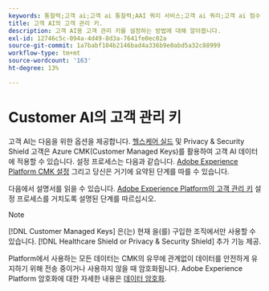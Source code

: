 ```yaml
---
keywords: 통찰력;고객 ai;고객 ai 통찰력;AAI 쿼리 서비스;고객 ai 쿼리;고객 ai 점수;CAI의 고객 관리 키
title: 고객 AI의 고객 관리 키.
description: 고객 AI용 고객 관리 키를 설정하는 방법에 대해 알아봅니다.
exl-id: 12746c5c-094a-4d49-8d3a-7641fe0ec02a
source-git-commit: 1a7babf104b2146bad4a336b9e0abd5a32c88999
workflow-type: tm+mt
source-wordcount: '163'
ht-degree: 13%

---
```


# Customer AI의 고객 관리 키

고객 AI는 다음을 위한 옵션을 제공합니다. [헬스케어 실드](https://www.adobe.com/kr/trust/compliance/hipaa-ready.html) 및 Privacy &amp; Security Shield 고객은 Azure CMK(Customer Managed Keys)를 활용하여 고객 AI 데이터에 적용할 수 있습니다. 설정 프로세스는 다음과 같습니다. [Adobe Experience Platform CMK 설정](../../../landing/governance-privacy-security/customer-managed-keys/overview.md) 그리고 당신은 거기에 요약된 단계를 따를 수 있습니다.

다음에서 설명서를 읽을 수 있습니다. [Adobe Experience Platform의 고객 관리 키](../../../landing/governance-privacy-security/encryption.md) 설정 프로세스를 거치도록 설명된 단계를 따르십시오.

>[!NOTE]
>
>[!DNL Customer Managed Keys] 은(는) 현재 을(를) 구입한 조직에서만 사용할 수 있습니다. [!DNL Healthcare Shield or Privacy & Security Shield] 추가 기능 제공.

Platform에서 사용하는 모든 데이터는 CMK의 유무에 관계없이 데이터를 안전하게 유지하기 위해 전송 중이거나 사용하지 않을 때 암호화됩니다. Adobe Experience Platform 암호화에 대한 자세한 내용은 [데이터 암호화](../../../landing/governance-privacy-security/encryption.md).
